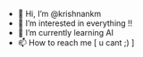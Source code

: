 - 👋 Hi, I’m @krishnankm
- 👀 I’m interested in everything !!
- 🌱 I’m currently learning AI
- 📫 How to reach me [ u cant ;) ]

<!---
krishnankm/krishnankm is a ✨ special ✨ repository because its `README.md` (this file) appears on your GitHub profile.
You can click the Preview link to take a look at your changes.
--->
